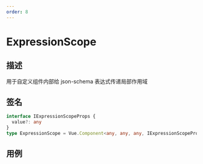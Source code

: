 ```yaml
---
order: 8
---
```


# ExpressionScope

## 描述

用于自定义组件内部给 json-schema 表达式传递局部作用域

## 签名

```ts
interface IExpressionScopeProps {
  value?: any
}
type ExpressionScope = Vue.Component<any, any, any, IExpressionScopeProps>
```

## 用例

<dumi-previewer demoPath="api/components/expression-scope" />
